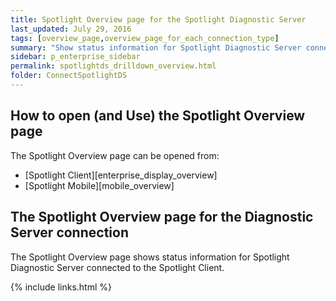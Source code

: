 ```yaml
---
title: Spotlight Overview page for the Spotlight Diagnostic Server
last_updated: July 29, 2016
tags: [overview_page,overview_page_for_each_connection_type]
summary: "Show status information for Spotlight Diagnostic Server connected to the Spotlight Client."
sidebar: p_enterprise_sidebar
permalink: spotlightds_drilldown_overview.html
folder: ConnectSpotlightDS
---
```




## How to open (and Use) the Spotlight Overview page
The Spotlight Overview page can be opened from:

* [Spotlight Client][enterprise_display_overview]
* [Spotlight Mobile][mobile_overview]

## The Spotlight Overview page for the Diagnostic Server connection
The Spotlight Overview page shows status information for Spotlight Diagnostic Server connected to the Spotlight Client.





{% include links.html %}
